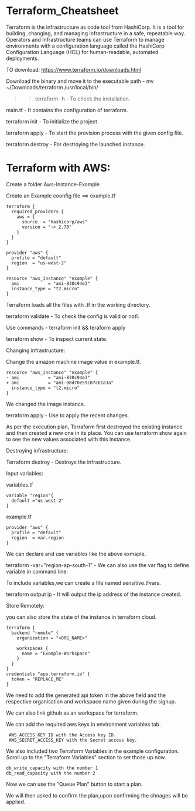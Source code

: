 # Terraform_Cheatsheet
Terraform is the infrastructure as code tool from HashiCorp. It is a tool for building, changing, and managing infrastructure in a safe, repeatable way. Operators and Infrastructure teams can use Terraform to manage environments with a configuration language called the HashiCorp Configuration Language (HCL) for human-readable, automated deployments.

TO download:
https://www.terraform.io/downloads.html

Download the binary and move it to the executable path - mv ~/Downloads/terraform /usr/local/bin/

>> terraform -h - To check the installation.

main.tf - It contains the configuration of terraform.

terraform init - To initialize the project

terraform apply - To start the provision process with the given config file.

terraform destroy - For destroying the launched instance.

# Terraform with AWS:

Create a folder Aws-Instance-Example

Create an Example coonfig file ==> example.tf

```
terraform {
  required_providers {
    aws = {
      source  = "hashicorp/aws"
      version = "~> 2.70"
    }
  }
}

provider "aws" {
  profile = "default"
  region  = "us-west-2"
}

resource "aws_instance" "example" {
  ami           = "ami-830c94e3"
  instance_type = "t2.micro"
}
```

Terraform loads all the files with .tf in the working directory.

terraform validate - To check the config is valid or not!.

Use commands - terraform init && teraform apply

terraform show - To inspect current state.

Changing infrastructure:

Change the amazon machine image value in example.tf.

```
resource "aws_instance" "example" {
- ami           = "ami-830c94e3"
+ ami           = "ami-08d70e59c07c61a3a"
  instance_type = "t2.micro"
}
```
We changed the image instance.

terraform apply - Use to apply the recent changes.

As per the execution plan, Terraform first destroyed the existing instance and then created a new one in its place. You can use terraform show again to see the new values associated with this instance.

Destroying infrastructure:

Terraform destroy - Destroys the infrastructure.

Input variables:

variables.tf
```
variable "region"{
  default ="us-west-2"
}
```
example.tf
```
provider "aws" {
  profile = "default"
  region  = var.region
}
```

We can declare and use variables like the above exmaple.

terraform -var="region-ap-south-1" - We can also use the var flag to define variable in command line.

To include variables,we can create a file named sensitive.tfvars.

terraform output ip - It will output the ip address of the instance created.

Store Remotely:

you can also store the state of the instance in terraform cloud.

```
terraform {
  backend "remote" {
    organization = "<ORG_NAME>"

    workspaces {
      name = "Example-Workspace"
    }
  }
}
credentials "app.terraform.io" {
  token = "REPLACE_ME"
}
```
We need to add the generated api token in the above field and the respective organisation and workspace name given during the signup.

We can also link github as an workspace for terraform.

We can add the required aws keys in environment variables tab.

     AWS_ACCESS_KEY_ID with the Access key ID.
     AWS_SECRET_ACCESS_KEY with the Secret access key.


We also included two Terraform Variables in the example configuration. Scroll up to the "Terraform Variables" section to set those up now.

    db_write_capacity with the number 1
    db_read_capacity with the number 2

Now we can use the "Queue Plan" button to start a plan.

We will then asked to confirm the plan,upon confirming the chnages will be applied.
